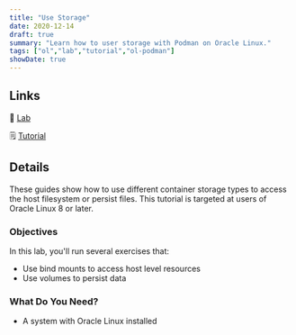 ```yaml
---
title: "Use Storage"
date: 2020-12-14
draft: true
summary: "Learn how to user storage with Podman on Oracle Linux."
tags: ["ol","lab","tutorial","ol-podman"]
showDate: true
---
```


## Links

:crescent_moon: [Lab](https://luna.oracle.com/lab/0dde3b49-0b91-423e-a126-5e718e05ca64)

:spiral_notepad: [Tutorial](https://docs.oracle.com/en/learn/storage_podman_containers)

## Details

These guides show how to use different container storage types to access the host filesystem or persist files. This tutorial is targeted at users of Oracle Linux 8 or later.

### Objectives

In this lab, you'll run several exercises that:

  - Use bind mounts to access host level resources
  - Use volumes to persist data

### What Do You Need?

  - A system with Oracle Linux installed


